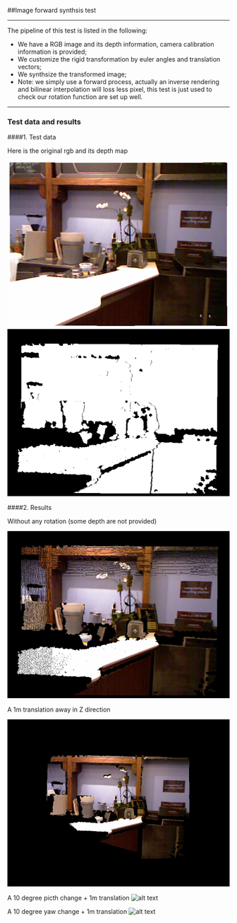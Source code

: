 ##Image forward synthsis test


---


The pipeline of this test is listed in the following:

* We have a RGB image and its depth information, camera calibration information is provided;
* We customize the rigid transformation by euler angles and translation vectors;
* We synthsize the transformed image;
* Note: we simply use a forward process, actually an inverse rendering and bilinear interpolation will loss less pixel, this test is just used to check our rotation function are set up well.


[//]: # (Image References)
[image1]: ./data/rgb.png
[image2]: ./data/depth.png
[image3]: ./data/syn_0.png
[image5]: ./data/syn_pitch0.png
[image4]: ./data/syn_tz1.png
[image6]: ./data/syn_yaw0.png


---


### Test data and results

####1. Test data

Here is the original rgb and its depth map

![alt text][image1]
![alt text][image2]

####2. Results

Without any rotation (some depth are not provided)

![alt text][image3]

A 1m translation away in Z direction

![alt text][image4]

A 10 degree picth change + 1m translation
![alt text][image5]

A 10 degree yaw change + 1m translation
![alt text][image6]


